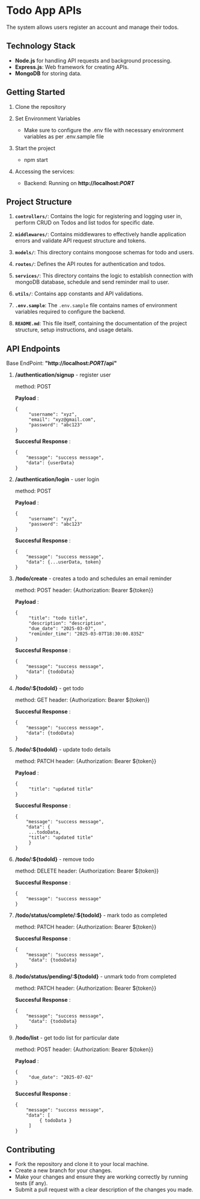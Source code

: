 # Todo App APIs

The system allows users register an account and manage their todos.

## Technology Stack

- **Node.js** for handling API requests and background processing.
- **Express.js**: Web framework for creating APIs.
- **MongoDB** for storing data.

## Getting Started

1. Clone the repository

2. Set Environment Variables

   - Make sure to configure the .env file with necessary environment variables as per .env.sample file

3. Start the project

   - npm start

4. Accessing the services:
   - Backend: Running on **http://localhost:${PORT}$**

## Project Structure

1. **`controllers/`**: Contains the logic for registering and logging user in, perform CRUD on Todos and list todos for specific date.

2. **`middlewares/`**: Contains middlewares to effectively handle application errors and validate API request structure and tokens.

3. **`models/`**: This directory contains mongoose schemas for todo and users.

4. **`routes/`**: Defines the API routes for authentication and todos.

5. **`services/`**: This directory contains the logic to establish connection with mongoDB database, schedule and send reminder mail to user.

6. **`utils/`**: Contains app constants and API validations.

7. **`.env.sample`**: The `.env.sample` file contains names of environment variables required to configure the backend.

8. **`README.md`**: This file itself, containing the documentation of the project structure, setup instructions, and usage details.

## API Endpoints

Base EndPoint: **"http://localhost:${PORT}$/api"**

1. **/authentication/signup** - register user

   method: POST

   **Payload** :

   ```
   {
        "username": "xyz",
        "email": "xyz@gmail.com",
        "password": "abc123"
   }
   ```

   **Succesful Response** :

   ```
   {
       "message": "success message",
       "data": {userData}
   }
   ```

2. **/authentication/login** - user login

   method: POST

   **Payload** :

   ```
   {
        "username": "xyz",
        "password": "abc123"
   }
   ```

   **Succesful Response** :

   ```
   {
       "message": "success message",
       "data": {...userData, token}
   }
   ```

3. **/todo/create** - creates a todo and schedules an email reminder

   method: POST
   header: {Authorization: Bearer ${token}}

   **Payload** :

   ```
   {
        "title": "todo title",
        "description": "description",
        "due_date": "2025-03-07",
        "reminder_time": "2025-03-07T18:30:00.835Z"
   }
   ```

   **Succesful Response** :

   ```
   {
       "message": "success message",
       "data": {todoData}
   }
   ```

4. **/todo/:${todoId}** - get todo

   method: GET
   header: {Authorization: Bearer ${token}}

   **Succesful Response** :

   ```
   {
       "message": "success message",
       "data": {todoData}
   }
   ```

5. **/todo/:${todoId}** - update todo details

   method: PATCH
   header: {Authorization: Bearer ${token}}

   **Payload** :

   ```
   {
        "title": "updated title"
   }
   ```

   **Succesful Response** :

   ```
   {
       "message": "success message",
       "data": {
        ...todoData,
        "title": "updated title"
        }
   }
   ```

6. **/todo/:${todoId}** - remove todo

   method: DELETE
   header: {Authorization: Bearer ${token}}

   **Succesful Response** :

   ```
   {
       "message": "success message"
   }
   ```

7. **/todo/status/complete/:${todoId}** - mark todo as completed

   method: PATCH
   header: {Authorization: Bearer ${token}}

   **Succesful Response** :

   ```
   {
       "message": "success message",
        "data": {todoData}
   }
   ```

8. **/todo/status/pending/:${todoId}** - unmark todo from completed

   method: PATCH
   header: {Authorization: Bearer ${token}}

   **Succesful Response** :

   ```
   {
       "message": "success message",
        "data": {todoData}
   }
   ```

9. **/todo/list** - get todo list for particular date

   method: POST
   header: {Authorization: Bearer ${token}}

   **Payload** :

   ```
   {
        "due_date": "2025-07-02"
   }
   ```

   **Succesful Response** :

   ```
   {
       "message": "success message",
       "data": [
            { todoData }
        ]
   }
   ```

## Contributing

- Fork the repository and clone it to your local machine.
- Create a new branch for your changes.
- Make your changes and ensure they are working correctly by running tests (if any).
- Submit a pull request with a clear description of the changes you made.

